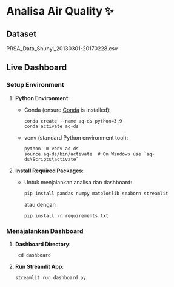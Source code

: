 # Analisa Air Quality ✨

## Dataset 
PRSA_Data_Shunyi_20130301-20170228.csv

## Live Dashboard

### Setup Environment

1. **Python Environment**:
   - Conda (ensure [Conda](https://docs.conda.io/en/latest/) is installed):
     ```
     conda create --name aq-ds python=3.9
     conda activate aq-ds
     ```
   - venv (standard Python environment tool):
     ```
     python -m venv aq-ds
     source aq-ds/bin/activate  # On Windows use `aq-ds\Scripts\activate`
     ```

2. **Install Required Packages**:
   - Untuk menjalankan analisa dan dashboard:
     ```
     pip install pandas numpy matplotlib seaborn streamlit
     ```

     atau dengan
     ```
     pip install -r requirements.txt
     ```
### Menajalankan Dashboard

1. **Dashboard Directory**:
    ```
     cd dashboard 
    ```

2. **Run Streamlit App**:
    ```
    streamlit run dashboard.py
    ```